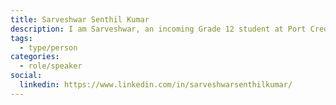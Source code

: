 ```yaml
---
title: Sarveshwar Senthil Kumar
description: I am Sarveshwar, an incoming Grade 12 student at Port Credit Secondary School in Mississauga, and an aspiring computer science major.  I'm a developer passionate about solving real-world problems using technology.
tags:
  - type/person
categories:
  - role/speaker
social:
  linkedin: https://www.linkedin.com/in/sarveshwarsenthilkumar/
---
```

